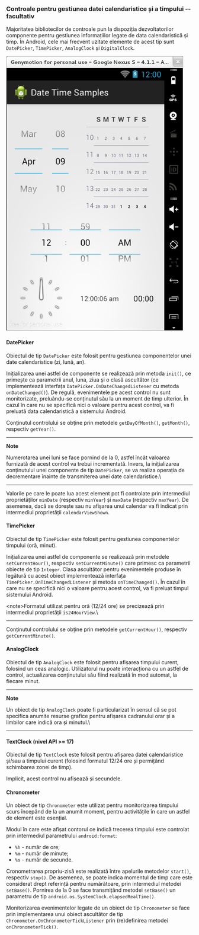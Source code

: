 ### Controale pentru gestiunea datei calendaristice și a timpului -- facultativ

Majoritatea bibliotecilor de controale pun la dispoziția dezvoltatorilor
componente pentru gestiunea informațiilor legate de data calendaristică
și timp. În Android, cele mai frecvent uzitate elemente de acest tip
sunt `DatePicker`, `TimePicker`, `AnalogClock` și `DigitalClock`.

![](images/date_time_samples.png)

#### DatePicker

Obiectul de tip `DatePicker` este folosit pentru gestiunea componentelor
unei date calendaristice (zi, lună, an).

Inițializarea unei astfel de componente se realizează prin metoda
`init()`, ce primește ca parametrii anul, luna, ziua și o clasă
ascultător (ce implementează interfața
`DatePicker.OnDateChangedListener` cu metoda `onDateChanged()`). De
regulă, evenimentele pe acest control nu sunt monitorizate, preluându-se
conținutul său la un moment de timp ulterior. În cazul în care nu se
specifică nici o valoare pentru acest control, va fi preluată data
calendaristică a sistemului Android.

Conținutul controlului se obține prin metodele `getDayOfMonth()`,
`getMonth()`, respectiv `getYear()`.

---
**Note**

Numerotarea unei luni se face pornind de la 0, astfel
încât valoarea furnizată de acest control va trebui incrementată.
Invers, la inițializarea conținutului unei componente de tip
`DatePicker`, se va realiza operația de decrementare înainte de
transmiterea unei date calendaristice.\

---

Valorile pe care le poate lua acest element pot fi controlate prin
intermediul proprietăților `minDate` (respectiv `minYear`) și `maxDate`
(respectiv `maxYear`). De asemenea, dacă se dorește sau nu afișarea unui
calendar va fi indicat prin intermediul proprietății
`calendarViewShown`.

#### TimePicker

Obiectul de tip `TimePicker` este folosit pentru gestiunea componentelor
timpului (oră, minut).

Inițializarea unei astfel de componente se realizează prin metodele
`setCurrentHour()`, respectiv `setCurrentMinute()` care primesc ca
parametrii obiecte de tip `Integer`. Clasa ascultător pentru
evenimentele produse în legătură cu acest obiect implementează interfața
`TimePicker.OnTimeChangedListener` și metoda `onTimeChanged()`. În cazul
în care nu se specifică nici o valoare pentru acest control, va fi
preluat timpul sistemului Android.

\<note>Formatul utilizat pentru oră (12/24 ore) se precizează prin
intermediul proprietății `is24HourView`.\

---

Conținutul controlului se obține prin metodele `getCurrentHour()`,
respectiv `getCurrentMinute()`.

#### AnalogClock

Obiectul de tip `AnalogClock` este folosit pentru afișarea timpului
curent, folosind un ceas analogic. Utilizatorul nu poate interacționa cu
un astfel de control, actualizarea conținutului său fiind realizată în
mod automat, la fiecare minut.

---
**Note**

Un obiect de tip `AnalogClock` poate fi particularizat în
sensul că se pot specifica anumite resurse grafice pentru afișarea
cadranului orar și a limbilor care indică ora și minutul.\

---
#### TextClock (nivel API \>= 17)

Obiectul de tip `TextClock` este folosit pentru afișarea datei
calendaristice și/sau a timpului curent (folosind formatul 12/24 ore și
permițând schimbarea zonei de timp).

Implicit, acest control nu afișează și secundele.

#### Chronometer

Un obiect de tip `Chronometer` este utilizat pentru monitorizarea
timpului scurs începând de la un anumit moment, pentru activitățile în
care un astfel de element este esențial.

Modul în care este afișat contorul ce indică trecerea timpului este
controlat prin intermediul parametrului `android:format`:

-   `%h` - număr de ore;
-   `%m` - număr de minute;
-   `%s` - număr de secunde.

Cronometrarea propriu-zisă este realizată între apelurile metodelor
`start()`, respectiv `stop()`. De asemenea, se poate indica momentul de
timp care este considerat drept referință pentru numărătoare, prin
intermediul metodei `setBase()`. Pornirea de la 0 se face transmițând
metodei `setBase()` un parametru de tip
`android.os.SystemClock.elapsedRealTime()`.

Monitorizarea evenimentelor legate de un obiect de tip `Chronometer` se
face prin implementarea unui obiect ascultător de tip
`Chronometer.OnChronometerTickListener` prin (re)definirea metodei
`onChronometerTick()`.
